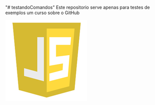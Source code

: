 "# testandoComandos"
Este repositorio serve apenas para testes de exemplos um curso sobre o GitHub

![estudando](./js.png)